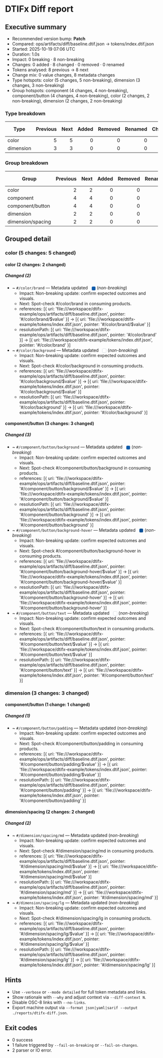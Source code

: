 # DTIFx Diff report

## Executive summary
- Recommended version bump: **Patch**
- Compared: ops/artifacts/diff/baseline.dtif.json → tokens/index.dtif.json
- Started: 2025-10-19 07:06 UTC
- Duration: 1.0s
- Impact: 0 breaking · 8 non-breaking
- Changes: 0 added · 8 changed · 0 removed · 0 renamed
- Tokens analysed: 8 previous → 8 next
- Change mix: 0 value changes, 8 metadata changes
- Type hotspots: color (5 changes, 5 non-breaking), dimension (3 changes, 3 non-breaking)
- Group hotspots: component (4 changes, 4 non-breaking), component/button (4 changes, 4 non-breaking), color (2 changes, 2 non-breaking), dimension (2 changes, 2 non-breaking)

### Type breakdown
| Type | Previous | Next | Added | Removed | Renamed | Changed | Value changes | Metadata changes | Unchanged | Breaking | Non-breaking |
| --- | ---: | ---: | ---: | ---: | ---: | ---: | ---: | ---: | ---: | ---: | ---: |
| color | 5 | 5 | 0 | 0 | 0 | 5 | 0 | 5 | 0 | 0 | 5 |
| dimension | 3 | 3 | 0 | 0 | 0 | 3 | 0 | 3 | 0 | 0 | 3 |

### Group breakdown
| Group | Previous | Next | Added | Removed | Renamed | Changed | Value changes | Metadata changes | Unchanged | Breaking | Non-breaking |
| --- | ---: | ---: | ---: | ---: | ---: | ---: | ---: | ---: | ---: | ---: | ---: |
| color | 2 | 2 | 0 | 0 | 0 | 2 | 0 | 2 | 0 | 0 | 2 |
| component | 4 | 4 | 0 | 0 | 0 | 4 | 0 | 4 | 0 | 0 | 4 |
| component/button | 4 | 4 | 0 | 0 | 0 | 4 | 0 | 4 | 0 | 0 | 4 |
| dimension | 2 | 2 | 0 | 0 | 0 | 2 | 0 | 2 | 0 | 0 | 2 |
| dimension/spacing | 2 | 2 | 0 | 0 | 0 | 2 | 0 | 2 | 0 | 0 | 2 |

## Grouped detail

### color (5 changes: 5 changed)

#### color (2 changes: 2 changed)
##### Changed (2)
- ~ `#/color/brand` — Metadata updated <span style="display:inline-block;width:0.75rem;height:0.75rem;border-radius:0.25rem;border:1px solid #d0d7de;vertical-align:middle;margin-left:0.5rem;background:#0E5CAD;" aria-label="#0E5CAD" title="#0E5CAD"></span> (_non-breaking_)
  - Impact: Non-breaking update: confirm expected outcomes and visuals.
  - Next: Spot-check #/color/brand in consuming products.
  - references: [{ uri: 'file:///workspace/dtifx-example/ops/artifacts/diff/baseline.dtif.json', pointer: '#/color/brand/$value' }] → [{ uri: 'file:///workspace/dtifx-example/tokens/index.dtif.json', pointer: '#/color/brand/$value' }]
  - resolutionPath: [{ uri: 'file:///workspace/dtifx-example/ops/artifacts/diff/baseline.dtif.json', pointer: '#/color/brand' }] → [{ uri: 'file:///workspace/dtifx-example/tokens/index.dtif.json', pointer: '#/color/brand' }]
- ~ `#/color/background` — Metadata updated <span style="display:inline-block;width:0.75rem;height:0.75rem;border-radius:0.25rem;border:1px solid #d0d7de;vertical-align:middle;margin-left:0.5rem;background:#FFFFFF;" aria-label="#FFFFFF" title="#FFFFFF"></span> (_non-breaking_)
  - Impact: Non-breaking update: confirm expected outcomes and visuals.
  - Next: Spot-check #/color/background in consuming products.
  - references: [{ uri: 'file:///workspace/dtifx-example/ops/artifacts/diff/baseline.dtif.json', pointer: '#/color/background/$value' }] → [{ uri: 'file:///workspace/dtifx-example/tokens/index.dtif.json', pointer: '#/color/background/$value' }]
  - resolutionPath: [{ uri: 'file:///workspace/dtifx-example/ops/artifacts/diff/baseline.dtif.json', pointer: '#/color/background' }] → [{ uri: 'file:///workspace/dtifx-example/tokens/index.dtif.json', pointer: '#/color/background' }]

#### component/button (3 changes: 3 changed)
##### Changed (3)
- ~ `#/component/button/background` — Metadata updated <span style="display:inline-block;width:0.75rem;height:0.75rem;border-radius:0.25rem;border:1px solid #d0d7de;vertical-align:middle;margin-left:0.5rem;background:#0E5CAD;" aria-label="#0E5CAD" title="#0E5CAD"></span> (_non-breaking_)
  - Impact: Non-breaking update: confirm expected outcomes and visuals.
  - Next: Spot-check #/component/button/background in consuming products.
  - references: [{ uri: 'file:///workspace/dtifx-example/ops/artifacts/diff/baseline.dtif.json', pointer: '#/component/button/background/$value' }] → [{ uri: 'file:///workspace/dtifx-example/tokens/index.dtif.json', pointer: '#/component/button/background/$value' }]
  - resolutionPath: [{ uri: 'file:///workspace/dtifx-example/ops/artifacts/diff/baseline.dtif.json', pointer: '#/component/button/background' }] → [{ uri: 'file:///workspace/dtifx-example/tokens/index.dtif.json', pointer: '#/component/button/background' }]
- ~ `#/component/button/background-hover` — Metadata updated <span style="display:inline-block;width:0.75rem;height:0.75rem;border-radius:0.25rem;border:1px solid #d0d7de;vertical-align:middle;margin-left:0.5rem;background:#0C529A;" aria-label="#0C529A" title="#0C529A"></span> (_non-breaking_)
  - Impact: Non-breaking update: confirm expected outcomes and visuals.
  - Next: Spot-check #/component/button/background-hover in consuming products.
  - references: [{ uri: 'file:///workspace/dtifx-example/ops/artifacts/diff/baseline.dtif.json', pointer: '#/component/button/background-hover/$value' }] → [{ uri: 'file:///workspace/dtifx-example/tokens/index.dtif.json', pointer: '#/component/button/background-hover/$value' }]
  - resolutionPath: [{ uri: 'file:///workspace/dtifx-example/ops/artifacts/diff/baseline.dtif.json', pointer: '#/component/button/background-hover' }] → [{ uri: 'file:///workspace/dtifx-example/tokens/index.dtif.json', pointer: '#/component/button/background-hover' }]
- ~ `#/component/button/text` — Metadata updated <span style="display:inline-block;width:0.75rem;height:0.75rem;border-radius:0.25rem;border:1px solid #d0d7de;vertical-align:middle;margin-left:0.5rem;background:#FFFFFF;" aria-label="#FFFFFF" title="#FFFFFF"></span> (_non-breaking_)
  - Impact: Non-breaking update: confirm expected outcomes and visuals.
  - Next: Spot-check #/component/button/text in consuming products.
  - references: [{ uri: 'file:///workspace/dtifx-example/ops/artifacts/diff/baseline.dtif.json', pointer: '#/component/button/text/$value' }] → [{ uri: 'file:///workspace/dtifx-example/tokens/index.dtif.json', pointer: '#/component/button/text/$value' }]
  - resolutionPath: [{ uri: 'file:///workspace/dtifx-example/ops/artifacts/diff/baseline.dtif.json', pointer: '#/component/button/text' }] → [{ uri: 'file:///workspace/dtifx-example/tokens/index.dtif.json', pointer: '#/component/button/text' }]

### dimension (3 changes: 3 changed)

#### component/button (1 change: 1 changed)
##### Changed (1)
- ~ `#/component/button/padding` — Metadata updated (_non-breaking_)
  - Impact: Non-breaking update: confirm expected outcomes and visuals.
  - Next: Spot-check #/component/button/padding in consuming products.
  - references: [{ uri: 'file:///workspace/dtifx-example/ops/artifacts/diff/baseline.dtif.json', pointer: '#/component/button/padding/$value' }] → [{ uri: 'file:///workspace/dtifx-example/tokens/index.dtif.json', pointer: '#/component/button/padding/$value' }]
  - resolutionPath: [{ uri: 'file:///workspace/dtifx-example/ops/artifacts/diff/baseline.dtif.json', pointer: '#/component/button/padding' }] → [{ uri: 'file:///workspace/dtifx-example/tokens/index.dtif.json', pointer: '#/component/button/padding' }]

#### dimension/spacing (2 changes: 2 changed)
##### Changed (2)
- ~ `#/dimension/spacing/md` — Metadata updated (_non-breaking_)
  - Impact: Non-breaking update: confirm expected outcomes and visuals.
  - Next: Spot-check #/dimension/spacing/md in consuming products.
  - references: [{ uri: 'file:///workspace/dtifx-example/ops/artifacts/diff/baseline.dtif.json', pointer: '#/dimension/spacing/md/$value' }] → [{ uri: 'file:///workspace/dtifx-example/tokens/index.dtif.json', pointer: '#/dimension/spacing/md/$value' }]
  - resolutionPath: [{ uri: 'file:///workspace/dtifx-example/ops/artifacts/diff/baseline.dtif.json', pointer: '#/dimension/spacing/md' }] → [{ uri: 'file:///workspace/dtifx-example/tokens/index.dtif.json', pointer: '#/dimension/spacing/md' }]
- ~ `#/dimension/spacing/lg` — Metadata updated (_non-breaking_)
  - Impact: Non-breaking update: confirm expected outcomes and visuals.
  - Next: Spot-check #/dimension/spacing/lg in consuming products.
  - references: [{ uri: 'file:///workspace/dtifx-example/ops/artifacts/diff/baseline.dtif.json', pointer: '#/dimension/spacing/lg/$value' }] → [{ uri: 'file:///workspace/dtifx-example/tokens/index.dtif.json', pointer: '#/dimension/spacing/lg/$value' }]
  - resolutionPath: [{ uri: 'file:///workspace/dtifx-example/ops/artifacts/diff/baseline.dtif.json', pointer: '#/dimension/spacing/lg' }] → [{ uri: 'file:///workspace/dtifx-example/tokens/index.dtif.json', pointer: '#/dimension/spacing/lg' }]

## Hints
- Use `--verbose` or `--mode detailed` for full token metadata and links.
- Show rationale with `--why` and adjust context via `--diff-context N`.
- Disable OSC-8 links with `--no-links`.
- Export machine output via `--format json|yaml|sarif --output ./reports/dtifx-diff.json`.

## Exit codes
- 0 success
- 1 failure triggered by `--fail-on-breaking` or `--fail-on-changes`.
- 2 parser or IO error.
